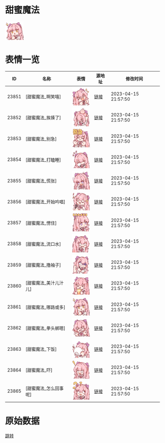 # 甜蜜魔法

<img src="./cover.png" height="60" alt="cover" />

# 表情一览

|ID|名称|表情|源地址|修改时间|
|----|----|----|----|----|
|23851|[甜蜜魔法_啊笑嘻]|<img src="./pic/023851_%5B甜蜜魔法_啊笑嘻%5D.png" height="60" alt="啊笑嘻"/>|[链接](https://i0.hdslb.com/bfs/garb/dba18d764b183a83e87c56521e854bf3ea23c66e.png)|2023-04-15 21:57:50|
|23852|[甜蜜魔法_挨揍了]|<img src="./pic/023852_%5B甜蜜魔法_挨揍了%5D.png" height="60" alt="挨揍了"/>|[链接](https://i0.hdslb.com/bfs/garb/c235fc3d5e537b136cd5b5913f244bc63398580d.png)|2023-04-15 21:57:50|
|23853|[甜蜜魔法_别急]|<img src="./pic/023853_%5B甜蜜魔法_别急%5D.png" height="60" alt="别急"/>|[链接](https://i0.hdslb.com/bfs/garb/9ec0cf1233852a7ee75083b255b701f8f3102647.png)|2023-04-15 21:57:50|
|23854|[甜蜜魔法_打瞌睡]|<img src="./pic/023854_%5B甜蜜魔法_打瞌睡%5D.png" height="60" alt="打瞌睡"/>|[链接](https://i0.hdslb.com/bfs/garb/457566419b322def456b345a41d940a5eb36eb3c.png)|2023-04-15 21:57:50|
|23855|[甜蜜魔法_慌张]|<img src="./pic/023855_%5B甜蜜魔法_慌张%5D.png" height="60" alt="慌张"/>|[链接](https://i0.hdslb.com/bfs/garb/6c8e0159f3a25db577469ecdbc01f0b1b42431a5.png)|2023-04-15 21:57:50|
|23856|[甜蜜魔法_开始吟唱]|<img src="./pic/023856_%5B甜蜜魔法_开始吟唱%5D.png" height="60" alt="开始吟唱"/>|[链接](https://i0.hdslb.com/bfs/garb/d5d62788ddeba4004b5cffe63329af4c4116d2a3.png)|2023-04-15 21:57:50|
|23857|[甜蜜魔法_愣住]|<img src="./pic/023857_%5B甜蜜魔法_愣住%5D.png" height="60" alt="愣住"/>|[链接](https://i0.hdslb.com/bfs/garb/d09d693ad1c2e9f373c3adce857b9314f038bd21.png)|2023-04-15 21:57:50|
|23858|[甜蜜魔法_流口水]|<img src="./pic/023858_%5B甜蜜魔法_流口水%5D.png" height="60" alt="流口水"/>|[链接](https://i0.hdslb.com/bfs/garb/f8c992115da59ab8f2eaf8fd6bf44e16284983d1.png)|2023-04-15 21:57:50|
|23859|[甜蜜魔法_撸袖子]|<img src="./pic/023859_%5B甜蜜魔法_撸袖子%5D.png" height="60" alt="撸袖子"/>|[链接](https://i0.hdslb.com/bfs/garb/e5dafbd49258bad6fdc1badf4b990a0516946797.png)|2023-04-15 21:57:50|
|23860|[甜蜜魔法_美汁儿汁儿]|<img src="./pic/023860_%5B甜蜜魔法_美汁儿汁儿%5D.png" height="60" alt="美汁儿汁儿"/>|[链接](https://i0.hdslb.com/bfs/garb/cd8fe437fb76817f24fdbb86d55018b8155e2e47.png)|2023-04-15 21:57:50|
|23861|[甜蜜魔法_哪路或多]|<img src="./pic/023861_%5B甜蜜魔法_哪路或多%5D.png" height="60" alt="哪路或多"/>|[链接](https://i0.hdslb.com/bfs/garb/41ccc3c05c11a2c267a4090a27785fc88bc945b4.png)|2023-04-15 21:57:50|
|23862|[甜蜜魔法_拳头梆嗯]|<img src="./pic/023862_%5B甜蜜魔法_拳头梆嗯%5D.png" height="60" alt="拳头梆嗯"/>|[链接](https://i0.hdslb.com/bfs/garb/0abea78c7262e2f662a604f45d294f688f06f47f.png)|2023-04-15 21:57:50|
|23863|[甜蜜魔法_下饭]|<img src="./pic/023863_%5B甜蜜魔法_下饭%5D.png" height="60" alt="下饭"/>|[链接](https://i0.hdslb.com/bfs/garb/0e05d0470407291cac97472e48925f4ffe067152.png)|2023-04-15 21:57:50|
|23864|[甜蜜魔法_吓]|<img src="./pic/023864_%5B甜蜜魔法_吓%5D.png" height="60" alt="吓"/>|[链接](https://i0.hdslb.com/bfs/garb/ae49c7526ea8cb39e027068ae52bb3d996d1bba3.png)|2023-04-15 21:57:50|
|23865|[甜蜜魔法_怎么回事呢]|<img src="./pic/023865_%5B甜蜜魔法_怎么回事呢%5D.png" height="60" alt="怎么回事呢"/>|[链接](https://i0.hdslb.com/bfs/garb/286a8b5d6257b9428ce71ec1b82a50f09793b4b4.png)|2023-04-15 21:57:50|

# 原始数据

[跳转](./raw.json)

